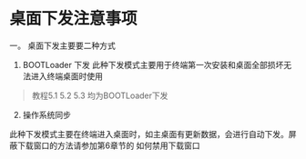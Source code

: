 # 桌面下发注意事项

一。 桌面下发主要要二种方式

1. BOOTLoader 下发
  此种下发模式主要用于终端第一次安装和桌面全部损坏无法进入终端桌面时使用

  >教程5.1 5.2 5.3 均为BOOTLoader下发


2. 操作系统同步

  此种下发模式主要在终端进入桌面时，如主桌面有更新数据，会进行自动下发。屏蔽下载窗口的方法请参加第6章节的 如何禁用下载窗口

